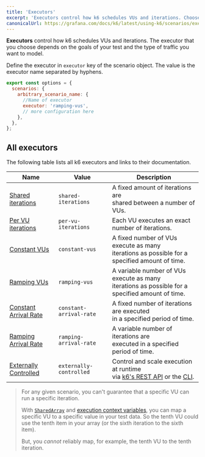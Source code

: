 ```yaml
---
title: 'Executors'
excerpt: 'Executors control how k6 schedules VUs and iterations. Choose the executor to model traffic you want to model to test your services'
canonicalUrl: https://grafana.com/docs/k6/latest/using-k6/scenarios/executors/
---
```


**Executors** control how k6 schedules VUs and iterations.
The executor that you choose depends on the goals of your test and the type of traffic you want to model.

Define the executor in `executor` key of the scenario object.
The value is the executor name separated by hyphens.


```javascript
export const options = {
  scenarios: {
    arbitrary_scenario_name: {
      //Name of executor
      executor: 'ramping-vus',
      // more configuration here
    },
  },
};
```


## All executors

The following table lists all k6 executors and links to their documentation.

| Name                                                                         | Value                   | Description                                                                                                                                        |
| ---------------------------------------------------------------------------- | ----------------------- | -------------------------------------------------------------------------------------------------------------------------------------------------- |
| [Shared iterations](/using-k6/scenarios/executors/shared-iterations)         | `shared-iterations`     | A fixed amount of iterations are<br/> shared between a number of VUs.                                                                            |
| [Per VU iterations](/using-k6/scenarios/executors/per-vu-iterations)         | `per-vu-iterations`     | Each VU executes an exact number of iterations.                                                                                                    |
| [Constant VUs](/using-k6/scenarios/executors/constant-vus)                   | `constant-vus`          | A fixed number of VUs execute as many<br/> iterations as possible for a specified amount of time.                                                  |
| [Ramping VUs](/using-k6/scenarios/executors/ramping-vus)                     | `ramping-vus`           | A variable number of VUs execute as many<br/> iterations as possible for a specified amount of time.                                               |
| [Constant Arrival Rate](/using-k6/scenarios/executors/constant-arrival-rate) | `constant-arrival-rate` | A fixed number of iterations are executed<br/> in a specified period of time.                                                                      |
| [Ramping Arrival Rate](/using-k6/scenarios/executors/ramping-arrival-rate)   | `ramping-arrival-rate`  | A variable number of iterations are <br/> executed in a specified period of time.                                                                  |
| [Externally Controlled](/using-k6/scenarios/executors/externally-controlled) | `externally-controlled` | Control and scale execution at runtime<br/> via [k6's REST API](/misc/k6-rest-api) or the [CLI](https://k6.io/blog/how-to-control-a-live-k6-test). |


<Blockquote mod="note" title="VUs might not distribute uniformely over iterations">

For any given scenario, you can't guarantee that a specific VU can run a specific iteration.

With [`SharedArray`](/javascript-api/k6-data/sharedarray/) and [execution context variables](/using-k6/execution-context-variables/), you can map a specific VU to a specific value in your test data.
So the tenth VU could use the tenth item in your array (or the sixth iteration to the sixth item).

But, you _cannot_ reliably map, for example, the tenth VU to the tenth iteration.

</Blockquote>
